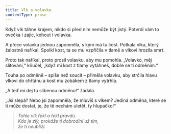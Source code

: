 ```yaml
---
title: Vlk a volavka
contentType: prose
---
```


  

Když vlk táhne krajem, nikdo si před ním nemůže být jistý. Potvrdí vám to ovečka i zajíc, kohout i volavka.

A přece volavka jednou zapomněla, s kým má tu čest. Potkala vlka, který žalostně naříkal. Spolkl kost, ta se mu vzpříčila v tlamě a vlkovi hrozila smrt.

Proto tak naříkal, proto prosil volavku, aby mu pomohla. „Vo­lavko, měj slitování,“ kňučel, „když mi kost z tlamy vytáhneš, dobře se ti odměním.“

Touha po odměně – spíše než soucit – přiměla volavku, aby strčila hlavu vlkovi do chřtánu a kost mu zobákem z tlamy vytrhla.

„A teď mi dej tu slíbenou odměnu!“ žádala.

„Jsi slepá? Nebo jsi zapomněla, že mluvíš s vlkem? Jediná odměna, které se ti může dostat, je, že tě nechám uletět, ty hlupačko!“

> _Tohle vlk řekl a řekl pravdu.  
> Kdo je zlý, prokáže ti dobrodiní už tím,  
> že ti neublíží._
